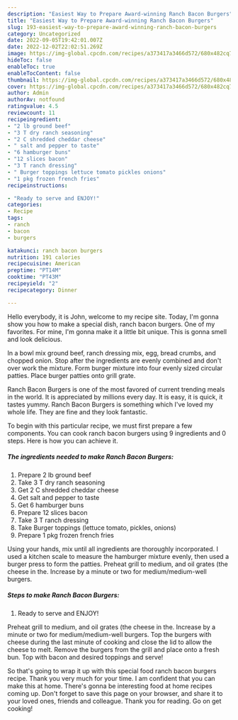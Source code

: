 ```yaml
---
description: "Easiest Way to Prepare Award-winning Ranch Bacon Burgers"
title: "Easiest Way to Prepare Award-winning Ranch Bacon Burgers"
slug: 193-easiest-way-to-prepare-award-winning-ranch-bacon-burgers
category: Uncategorized
date: 2022-09-05T19:42:01.007Z
date: 2022-12-02T22:02:51.269Z
image: https://img-global.cpcdn.com/recipes/a373417a3466d572/680x482cq70/ranch-bacon-burgers-recipe-main-photo.jpg
hideToc: false
enableToc: true
enableTocContent: false
thumbnail: https://img-global.cpcdn.com/recipes/a373417a3466d572/680x482cq70/ranch-bacon-burgers-recipe-main-photo.jpg
cover: https://img-global.cpcdn.com/recipes/a373417a3466d572/680x482cq70/ranch-bacon-burgers-recipe-main-photo.jpg
author: Admin
authorAv: notfound
ratingvalue: 4.5
reviewcount: 11
recipeingredient:
- "2 lb ground beef"
- "3 T dry ranch seasoning"
- "2 C shredded cheddar cheese"
- " salt and pepper to taste"
- "6 hamburger buns"
- "12 slices bacon"
- "3 T ranch dressing"
- " Burger toppings lettuce tomato pickles onions"
- "1 pkg frozen french fries"
recipeinstructions:

- "Ready to serve and ENJOY!"
categories:
- Recipe
tags:
- ranch
- bacon
- burgers

katakunci: ranch bacon burgers 
nutrition: 191 calories
recipecuisine: American
preptime: "PT14M"
cooktime: "PT43M"
recipeyield: "2"
recipecategory: Dinner

---
```



Hello everybody, it is John, welcome to my recipe site. Today, I'm gonna show you how to make a special dish, ranch bacon burgers. One of my favorites. For mine, I'm gonna make it a little bit unique. This is gonna smell and look delicious.

In a bowl mix ground beef, ranch dressing mix, egg, bread crumbs, and chopped onion. Stop after the ingredients are evenly combined and don&#39;t over work the mixture. Form burger mixture into four evenly sized circular patties. Place burger patties onto grill grate.

Ranch Bacon Burgers is one of the most favored of current trending meals in the world. It is appreciated by millions every day. It is easy, it is quick, it tastes yummy. Ranch Bacon Burgers is something which I've loved my whole life. They are fine and they look fantastic.


To begin with this particular recipe, we must first prepare a few components. You can cook ranch bacon burgers using 9 ingredients and 0 steps. Here is how you can achieve it.

<!--inarticleads1-->

##### The ingredients needed to make Ranch Bacon Burgers:

1. Prepare 2 lb ground beef
1. Take 3 T dry ranch seasoning
1. Get 2 C shredded cheddar cheese
1. Get  salt and pepper to taste
1. Get 6 hamburger buns
1. Prepare 12 slices bacon
1. Take 3 T ranch dressing
1. Take  Burger toppings (lettuce tomato, pickles, onions)
1. Prepare 1 pkg frozen french fries


Using your hands, mix until all ingredients are thoroughly incorporated. I used a kitchen scale to measure the hamburger mixture evenly, then used a burger press to form the patties. Preheat grill to medium, and oil grates (the cheese in the. Increase by a minute or two for medium/medium-well burgers. 

<!--inarticleads2-->

##### Steps to make Ranch Bacon Burgers:


1. Ready to serve and ENJOY!

Preheat grill to medium, and oil grates (the cheese in the. Increase by a minute or two for medium/medium-well burgers. Top the burgers with cheese during the last minute of cooking and close the lid to allow the cheese to melt. Remove the burgers from the grill and place onto a fresh bun. Top with bacon and desired toppings and serve! 

So that's going to wrap it up with this special food ranch bacon burgers recipe. Thank you very much for your time. I am confident that you can make this at home. There's gonna be interesting food at home recipes coming up. Don't forget to save this page on your browser, and share it to your loved ones, friends and colleague. Thank you for reading. Go on get cooking!
